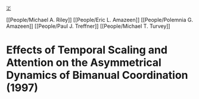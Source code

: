 [🇿](zotero://select/library/items/YR4KH7R5)

[[People/Michael A. Riley]] [[People/Eric L. Amazeen]] [[People/Polemnia G. Amazeen]] [[People/Paul J. Treffner]] [[People/Michael T. Turvey]] 
# Effects of Temporal Scaling and Attention on the Asymmetrical Dynamics of Bimanual Coordination (1997)

